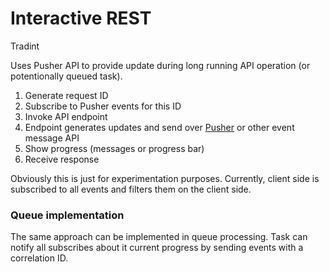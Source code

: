 # Interactive REST

Tradint

Uses Pusher API to provide update during long running API operation (or potentionally queued task).

1. Generate request ID
2. Subscribe to Pusher events for this ID
3. Invoke API endpoint
4. Endpoint generates updates and send over [Pusher](https://pusher.com/) or other event message API
5. Show progress (messages or progress bar)
6. Receive response

Obviously this is just for experimentation purposes. Currently, client side is subscribed to all events and filters them on the client side.

### Queue implementation

The same approach can be implemented in queue processing. Task can notify all subscribes about it current progress by sending events with a correlation ID.

